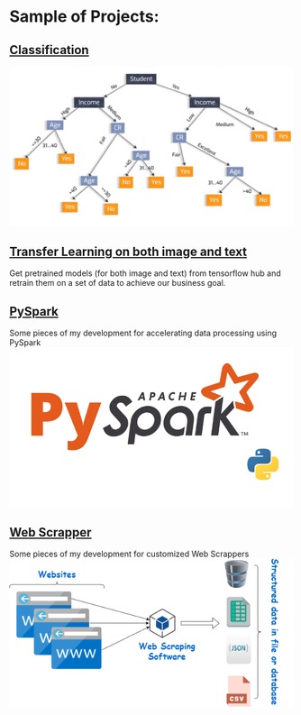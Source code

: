# Sample of Projects:


## [Classification](https://github.com/yasi44/Classification)
![](/images/maxresdefault.jpg)

## [Transfer Learning on both image and text](https://github.com/yasi44/TransferLearning)
Get pretrained models (for both image and text) from tensorflow hub and retrain them on a set of data to achieve our business goal. 


## [PySpark](https://github.com/yasi44/PySpark_Snippets)
Some pieces of my development for accelerating data processing using PySpark
![](/images/pyspark.png)

## [Web Scrapper](https://github.com/yasi44/Web-Scrapper)
Some pieces of my development for customized Web Scrappers
![](/images/web_scraping.png)
